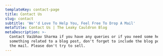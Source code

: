 ```yaml
---
templateKey: contact-page
title: Contact Us
slug: contact
subtitle: 'We''d Love To Help You, Feel Free To Drop A Mail'
metaTitle: Contact Us | The Leaky Cauldron Blog
metaDescription: >-
  Contact Vaibhav Sharma if you have any queries or if you need some help with
  something related to a blog post, don't forget to include the blog post url in
  the mail. Please don't try to sell.
---
```


